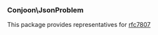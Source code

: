 ### Conjoon\JsonProblem

This package provides representatives for [rfc7807](https://datatracker.ietf.org/doc/html/rfc7807)
